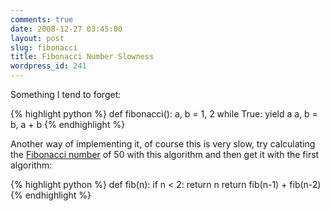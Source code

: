 ```yaml
---
comments: true
date: 2008-12-27 03:45:00
layout: post
slug: fibonacci
title: Fibonacci Number Slowness
wordpress_id: 241
---
```


Something I tend to forget:

{% highlight python %}
def fibonacci():
    a, b = 1, 2
    while True:
        yield a
        a, b = b, a + b
{% endhighlight %}

Another way of implementing it, of course this is very slow, try calculating
the [Fibonacci number](http://en.wikipedia.org/wiki/Fibonacci_number) of 50
with this algorithm and then get it with the first algorithm:

{% highlight python %}
def fib(n):
    if n < 2:
        return n
    return fib(n-1) + fib(n-2)
{% endhighlight %}
